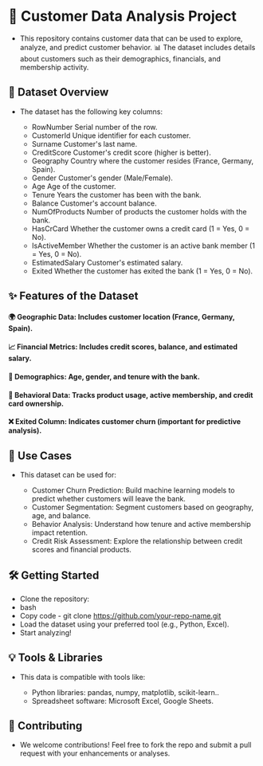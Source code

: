 # 🚀 Customer Data Analysis Project
- This repository contains customer data that can be used to explore, analyze, and predict customer behavior. 📊 The dataset includes details about customers such as their demographics, financials, and membership activity.

## 📁 Dataset Overview
- The dataset has the following key columns:

 
  - RowNumber	            Serial number of the row.
  - CustomerId	          Unique identifier for each customer.
  - Surname	              Customer's last name.
  - CreditScore	          Customer's credit score (higher is better).
  - Geography	            Country where the customer resides (France, Germany, Spain).
  - Gender	              Customer's gender (Male/Female).
  - Age	                  Age of the customer.
  - Tenure	              Years the customer has been with the bank.
  - Balance	              Customer's account balance.
  - NumOfProducts	        Number of products the customer holds with the bank.
  - HasCrCard	            Whether the customer owns a credit card (1 = Yes, 0 = No).
  - IsActiveMember	      Whether the customer is an active bank member (1 = Yes, 0 = No).
  - EstimatedSalary	      Customer's estimated salary.
  - Exited	              Whether the customer has exited the bank (1 = Yes, 0 = No).

  
## ✨ Features of the Dataset
#### 🌍 Geographic Data: Includes customer location (France, Germany, Spain).
#### 📈 Financial Metrics: Includes credit scores, balance, and estimated salary.
#### 👥 Demographics: Age, gender, and tenure with the bank.
#### 🔄 Behavioral Data: Tracks product usage, active membership, and credit card ownership.
#### ❌ Exited Column: Indicates customer churn (important for predictive analysis).


## 🎯 Use Cases
- This dataset can be used for:

  - Customer Churn Prediction: Build machine learning models to predict whether customers will leave the bank.
  - Customer Segmentation: Segment customers based on geography, age, and balance.
  - Behavior Analysis: Understand how tenure and active membership impact retention.
  - Credit Risk Assessment: Explore the relationship between credit scores and financial products.

## 🛠️ Getting Started
- Clone the repository:
- bash
- Copy code
      - git clone https://github.com/your-repo-name.git
- Load the dataset using your preferred tool (e.g., Python, Excel).
- Start analyzing!

## 💡 Tools & Libraries
- This data is compatible with tools like:

  - Python libraries: pandas, numpy, matplotlib, scikit-learn..
  - Spreadsheet software: Microsoft Excel, Google Sheets.


## 🤝 Contributing
- We welcome contributions! Feel free to fork the repo and submit a pull request with your enhancements or analyses.

